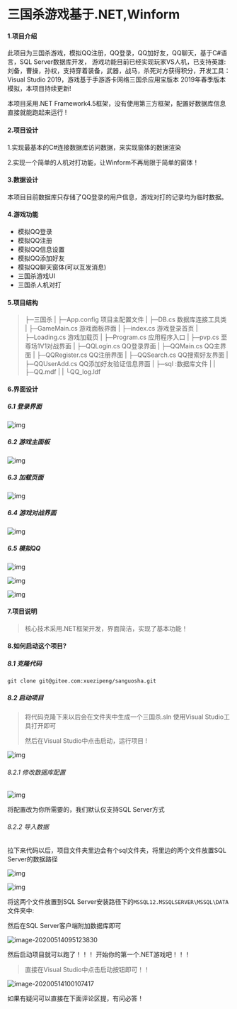 # 三国杀游戏基于.NET,Winform

#### 1.项目介绍

此项目为三国杀游戏，模拟QQ注册，QQ登录，QQ加好友，QQ聊天，基于C#语言，SQL Server数据库开发， 游戏功能目前已经实现玩家VS人机，已支持英雄:刘备，曹操，孙权，支持穿着装备，武器，战马，杀死对方获得积分，开发工具：Visual Studio 2019，游戏基于手游游卡网络三国杀应用宝版本 2019年春季版本模拟，本项目持续更新!

本项目采用.NET Framework4.5框架，没有使用第三方框架，配置好数据库信息直接就能跑起来运行 !

#### 2.项目设计

1.实现最基本的C#连接数据库访问数据，来实现窗体的数据渲染

2.实现一个简单的人机对打功能，让Winform不再局限于简单的窗体！

#### 3.数据设计

本项目目前数据库只存储了QQ登录的用户信息，游戏对打的记录均为临时数据。

#### 4.游戏功能

- 模拟QQ登录
- 模拟QQ注册
- 模拟QQ信息设置
- 模拟QQ添加好友
- 模拟QQ聊天窗体(可以互发消息)
- 三国杀游戏UI
- 三国杀人机对打

#### 5.项目结构

> ├─三国杀
>            |  ├─App.config   项目主配置文件
>            |  ├─DB.cs      数据库连接工具类
>            |  ├─GameMain.cs   游戏面板界面
>            |  ├─index.cs   游戏登录首页
>            |  ├─Loading.cs   游戏加载页
>            |  ├─Program.cs   应用程序入口
>            |  ├─pvp.cs   至尊场1V1对战界面
>            |  ├─QQLogin.cs   QQ登录界面
>            |  ├─QQMain.cs    QQ主界面
>            |  ├─QQRegister.cs   QQ注册界面
>            |  ├─QQSearch.cs    QQ搜索好友界面
>            |  ├─QQUserAdd.cs   QQ添加好友验证信息界面
>            |  ├─sql  :数据库文件
>                   |  |  ├─QQ.mdf
>                   |  |  └QQ_log.ldf

#### 6.界面设计

##### 6.1 登录界面

![img](https://snkkkait.oss-cn-beijing.aliyuncs.com/sanguosha/index-QQ.jpg)

##### 6.2 游戏主面板

![img](https://snkkkait.oss-cn-beijing.aliyuncs.com/sanguosha/GameMain.jpg)

##### 6.3 加载页面

![img](https://snkkkait.oss-cn-beijing.aliyuncs.com/sanguosha/loading.jpg)

##### 6.4 游戏对战界面

![img](https://snkkkait.oss-cn-beijing.aliyuncs.com/sanguosha/PVP.jpg)

##### 6.5 模拟QQ

![img](https://snkkkait.oss-cn-beijing.aliyuncs.com/sanguosha/QQRegister.jpg)

![img](https://snkkkait.oss-cn-beijing.aliyuncs.com/sanguosha/QQMain.jpg)

![img](https://snkkkait.oss-cn-beijing.aliyuncs.com/sanguosha/QQLogin.jpg)

#### 7.项目说明

> 核心技术采用.NET框架开发，界面简洁，实现了基本功能！

#### 8.如何启动这个项目?

##### 8.1 克隆代码

``` shell
git clone git@gitee.com:xuezipeng/sanguosha.git
```

##### 8.2 启动项目

> 将代码克隆下来以后会在文件夹中生成一个三国杀.sln 使用Visual Studio工具打开即可
>
> 然后在Visual Studio中点击启动，运行项目 ! 

![img](https://snkkkait.oss-cn-beijing.aliyuncs.com/picgo/20200514092913.png)

###### 8.2.1 修改数据库配置

![img](https://snkkkait.oss-cn-beijing.aliyuncs.com/picgo/20200514093219.png)

将配置改为你所需要的，我们默认仅支持SQL Server方式

###### 8.2.2 导入数据

拉下来代码以后，项目文件夹里边会有个sql文件夹，将里边的两个文件放置SQL Server的数据路径

![img](https://snkkkait.oss-cn-beijing.aliyuncs.com/picgo/20200514093343.png)

![img](https://snkkkait.oss-cn-beijing.aliyuncs.com/picgo/20200514094749.png)

将这两个文件放置到SQL Server安装路径下的```MSSQL12.MSSQLSERVER\MSSQL\DATA```文件夹中:

然后在SQL Server客户端附加数据库即可

![image-20200514095123830](https://snkkkait.oss-cn-beijing.aliyuncs.com/picgo/20200514095118.png)

然后启动项目就可以跑了！！！ 开始你的第一个.NET游戏吧！！！

> 直接在Visual Studio中点击启动按钮即可！！

![image-20200514100107417](https://snkkkait.oss-cn-beijing.aliyuncs.com/picgo/20200514100058.png)

如果有疑问可以直接在下面评论区提，有问必答！

